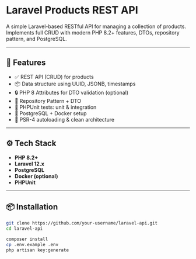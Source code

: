 # Laravel Products REST API

A simple Laravel-based RESTful API for managing a collection of products.  
Implements full CRUD with modern PHP 8.2+ features, DTOs, repository pattern, and PostgreSQL.

---

## 🚀 Features

- ✅ REST API (CRUD) for products
- 📦 Data structure using UUID, JSONB, timestamps
- 🔒 PHP 8 Attributes for DTO validation (optional)
- 🧱 Repository Pattern + DTO
- 🧪 PHPUnit tests: unit & integration
- 🐘 PostgreSQL + Docker setup
- 🧰 PSR-4 autoloading & clean architecture

---

## ⚙️ Tech Stack

- **PHP 8.2+**
- **Laravel 12.x**
- **PostgreSQL**
- **Docker (optional)**
- **PHPUnit**

---

## 📦 Installation

```bash
git clone https://github.com/your-username/laravel-api.git
cd laravel-api

composer install
cp .env.example .env
php artisan key:generate
